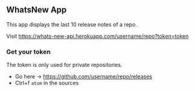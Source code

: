 ## WhatsNew App
This app displays the last 10 release notes of a repo.

Visit https://whats-new-api.herokuapp.com/username/repo?token=token

### Get your token
The token is only used for private repositories.
- Go here -> https://github.com/username/repo/releases
- Ctrl+f `atom` in the sources
